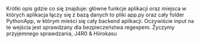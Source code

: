 Krótki opis gdzie co się znajduje:
główne funkcje aplikacji oraz miejsca w których aplikacja łączy się z bazą danych to pliki app.py oraz cały folder PythonApp, w którym mieści się cały backend aplikacji. Oczywiście input na te wejścia jest sprawdzany dla bezpieczeństwa regexpem.
Życzymy przyjemnego sprawdzania,
J4R0 & Hiirokasu
